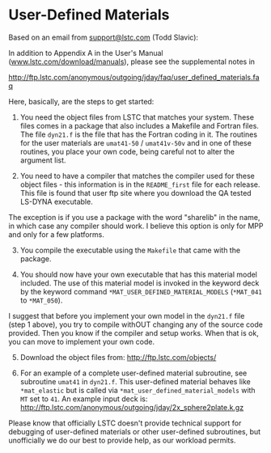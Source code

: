 # User-Defined Materials

Based on an email from support@lstc.com (Todd Slavic):   

In addition to Appendix A in the User's Manual (www.lstc.com/download/manuals), please  see the supplemental notes in   

http://ftp.lstc.com/anonymous/outgoing/jday/faq/user_defined_materials.faq   

Here, basically, are the steps to get started:   

1. You need the object files from LSTC that matches your system. These  files comes in a package that also includes a Makefile and Fortran files. The file `dyn21.f` is the file that has the Fortran coding in it.  The routines for the user materials are `umat41-50` / `umat41v-50v` and in  one of these routines, you place your own code, being careful not to  alter the argument list.   

2. You need to have a compiler that matches the compiler used for these  object files - this information is in the `README_first` file for each  release. This file is found that user ftp site where you download the QA  tested LS-DYNA executable.   

The exception is if you use a package with the word "sharelib" in the name,  in which case any compiler should work. I believe this option is only for MPP and only for a few platforms.   

3. You compile the executable using the `Makefile` that came with the package.   

4. You should now have your own executable that has this material model  included. The use of this material model is invoked in the keyword deck  by the keyword command `*MAT_USER_DEFINED_MATERIAL_MODELS` (`*MAT_041` to `*MAT_050`).   

I suggest that before you implement your own model in the `dyn21.f` file  (step 1 above), you try to compile withOUT changing any of the source code provided.  Then you know if the compiler and setup works. When that is ok, you can move to  implement your own code.   

5. Download the object files from: http://ftp.lstc.com/objects/   

6. For an example of a complete user-defined material subroutine, see subroutine `umat41` in `dyn21.f`. This user-defined material behaves like `*mat_elastic` but is called via `*mat_user_defined_material_models` with `MT` set to `41`. An example input deck is: http://ftp.lstc.com/anonymous/outgoing/jday/2x_sphere2plate.k.gz   

Please know that officially LSTC doesn't provide technical support for debugging of user-defined materials or other user-defined subroutines, but unofficially we do our best to provide help, as our workload permits.
